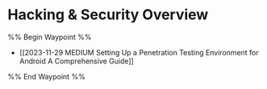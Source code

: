 # Hacking & Security Overview

%% Begin Waypoint %%
- [[2023-11-29 MEDIUM Setting Up a Penetration Testing Environment for Android A Comprehensive Guide]]

%% End Waypoint %%
